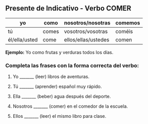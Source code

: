 ## Presente de Indicativo - Verbo COMER

| yo | como | nosotros/nosotras | comemos |
|---|---|---|---|
| tú | comes | vosotros/vosotras | coméis |
| él/ella/usted | come | ellos/ellas/ustedes | comen |

**Ejemplo:** Yo como frutas y verduras todos los días.

### Completa las frases con la forma correcta del verbo:

1. Yo _______ (leer) libros de aventuras.

2. Tú _______ (aprender) español muy rápido.

3. Ella _______ (beber) agua después del deporte.

4. Nosotros _______ (comer) en el comedor de la escuela.

5. Ellos _______ (leer) el mismo libro para clase.
